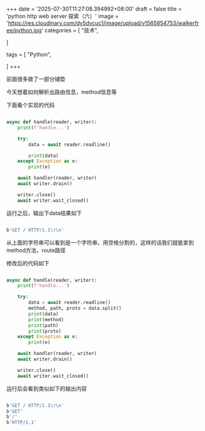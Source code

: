 +++
date = '2025-07-30T11:27:08.394992+08:00'
draft = false
title = 'python http web server 探索（六）'
image = 'https://res.cloudinary.com/dy5dvcuc1/image/upload/v1565854753/walkerfree/python.jpg'
categories = [
    "技术",

]

tags = [
    "Python",

]
+++

前面很多做了一部分铺垫

今天想着如何解析出路由信息，method信息等

下面看个实现的代码

```python

async def handle(reader, writer):
    print(f'handle...')

    try:
        data = await reader.readline()

        print(data)
    except Exception as e:
        print(e)

    await handler(reader, writer)
    await writer.drain()

    writer.close()
    await writer.wait_closed()
```

运行之后，输出下data结果如下

```bash

b'GET / HTTP/1.1\r\n'
```

从上面的字符串可以看到是一个字符串，用空格分割的，这样的话我们就能拿到method方法，route路径

修改后的代码如下

```python

async def handle(reader, writer):
    print(f'handle...')

    try:
        data = await reader.readline()
        method, path, proto = data.split()
        print(data)
        print(method)
        print(path)
        print(proto)
    except Exception as e:
        print(e)

    await handler(reader, writer)
    await writer.drain()

    writer.close()
    await writer.wait_closed()
```

运行后会看到类似如下的输出内容

```bash

b'GET / HTTP/1.1\r\n'
b'GET'
b'/'
b'HTTP/1.1'
```